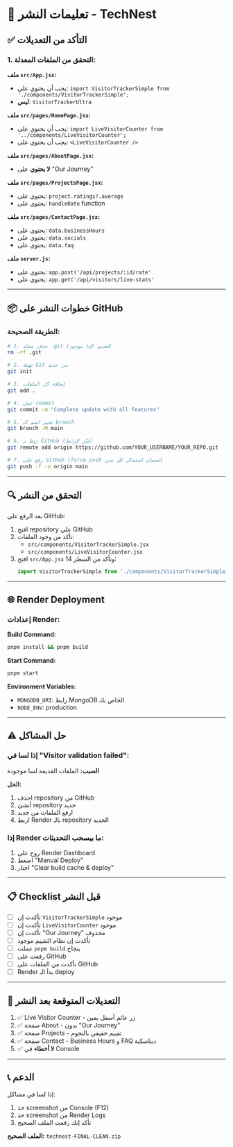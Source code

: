 # 🚀 تعليمات النشر - TechNest

## ✅ التأكد من التعديلات

### 1. التحقق من الملفات المعدلة:

**ملف `src/App.jsx`:**
- يجب أن يحتوي على: `import VisitorTrackerSimple from './components/VisitorTrackerSimple';`
- **ليس**: `VisitorTrackerUltra`

**ملف `src/pages/HomePage.jsx`:**
- يجب أن يحتوي على: `import LiveVisitorCounter from '../components/LiveVisitorCounter';`
- يجب أن يحتوي على: `<LiveVisitorCounter />`

**ملف `src/pages/AboutPage.jsx`:**
- **لا يحتوي** على "Our Journey"

**ملف `src/pages/ProjectsPage.jsx`:**
- يحتوي على: `project.ratings?.average`
- يحتوي على: `handleRate` function

**ملف `src/pages/ContactPage.jsx`:**
- يحتوي على: `data.businessHours`
- يحتوي على: `data.socials`
- يحتوي على: `data.faq`

**ملف `server.js`:**
- يحتوي على: `app.post('/api/projects/:id/rate'`
- يحتوي على: `app.get('/api/visitors/live-stats'`

---

## 📦 خطوات النشر على GitHub

### الطريقة الصحيحة:

```bash
# 1. حذف مجلد .git القديم (إذا موجود)
rm -rf .git

# 2. تهيئة Git من جديد
git init

# 3. إضافة كل الملفات
git add .

# 4. عمل commit
git commit -m "Complete update with all features"

# 5. تغيير اسم الـ branch
git branch -M main

# 6. ربط بـ GitHub (غيّر الرابط)
git remote add origin https://github.com/YOUR_USERNAME/YOUR_REPO.git

# 7. رفع على GitHub (force push لضمان استبدال كل شي)
git push -f -u origin main
```

---

## 🔍 التحقق من النشر

بعد الرفع على GitHub:

1. افتح repository على GitHub
2. تأكد من وجود الملفات:
   - `src/components/VisitorTrackerSimple.jsx`
   - `src/components/LiveVisitorCounter.jsx`
3. افتح `src/App.jsx` وتأكد من السطر 14:
   ```javascript
   import VisitorTrackerSimple from './components/VisitorTrackerSimple';
   ```

---

## 🌐 Render Deployment

### إعدادات Render:

**Build Command:**
```bash
pnpm install && pnpm build
```

**Start Command:**
```bash
pnpm start
```

**Environment Variables:**
- `MONGODB_URI`: رابط MongoDB الخاص بك
- `NODE_ENV`: production

---

## ⚠️ حل المشاكل

### إذا لسا في "Visitor validation failed":

**السبب:** الملفات القديمة لسا موجودة

**الحل:**
1. احذف repository من GitHub
2. أنشئ repository جديد
3. ارفع الملفات من جديد
4. اربط Render بالـ repository الجديد

### إذا Render ما بيسحب التحديثات:

1. روح على Render Dashboard
2. اضغط "Manual Deploy"
3. اختار "Clear build cache & deploy"

---

## 📋 Checklist قبل النشر

- [ ] تأكدت إن `VisitorTrackerSimple` موجود
- [ ] تأكدت إن `LiveVisitorCounter` موجود
- [ ] تأكدت إن "Our Journey" محذوف
- [ ] تأكدت إن نظام التقييم موجود
- [ ] عملت `pnpm build` بنجاح
- [ ] رفعت على GitHub
- [ ] تأكدت من الملفات على GitHub
- [ ] Render بدأ الـ deploy

---

## 🎯 التعديلات المتوقعة بعد النشر

1. ✅ Live Visitor Counter - زر عائم أسفل يمين
2. ✅ صفحة About - بدون "Our Journey"
3. ✅ صفحة Projects - تقييم حقيقي بالنجوم
4. ✅ صفحة Contact - Business Hours و FAQ ديناميكية
5. ✅ **لا أخطاء** في Console

---

## 📞 الدعم

إذا لسا في مشاكل:
1. خذ screenshot من Console (F12)
2. خذ screenshot من Render Logs
3. تأكد إنك رفعت الملف الصحيح

**الملف الصحيح:** `technest-FINAL-CLEAN.zip`

